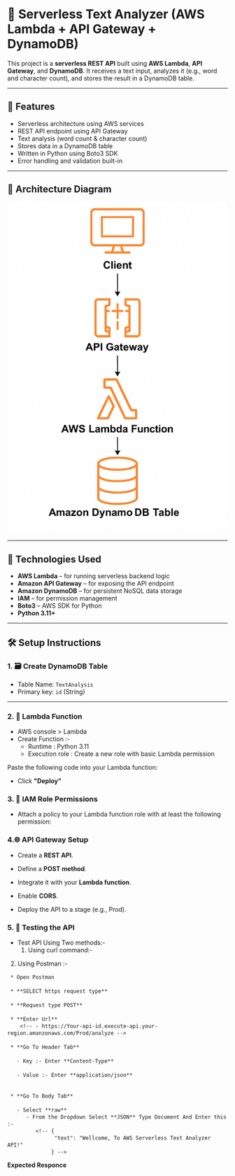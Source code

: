 # 🧠 Serverless Text Analyzer (AWS Lambda + API Gateway + DynamoDB)

This project is a **serverless REST API** built using **AWS Lambda**, **API Gateway**, and **DynamoDB**. It receives a text input, analyzes it (e.g., word and character count), and stores the result in a DynamoDB table.

---

## 📌 Features

- Serverless architecture using AWS services
- REST API endpoint using API Gateway
- Text analysis (word count & character count)
- Stores data in a DynamoDB table
- Written in Python using Boto3 SDK
- Error handling and validation built-in

---

## 🧱 Architecture Diagram

**![System DataFlow Diagram -> ](DFD.png)**


---

## 🚀 Technologies Used

- **AWS Lambda** – for running serverless backend logic
- **Amazon API Gateway** – for exposing the API endpoint
- **Amazon DynamoDB** – for persistent NoSQL data storage
- **IAM** – for permission management
- **Boto3** – AWS SDK for Python
- **Python 3.11+**

---

## 🛠️ Setup Instructions

### 1. 🗃️ Create DynamoDB Table
- Table Name: `TextAnalysis`
- Primary key: `id` (String)

---

### 2. 🧠 Lambda Function
- AWS console > Lambda 
- Create Function :- 
  * Runtime : Python 3.11
  * Execution role : Create a new role with basic Lambda permission 

Paste the following code into your Lambda function:


- Click **"Deploy"**

### 3. 🔑 IAM Role Permissions
- Attach a policy to your Lambda function role with at least the following permission:
<!--{ 
  "Effect": "Allow",
  "Action": [
    "dynamodb:PutItem"
  ],
  "Resource": "arn:aws:dynamodb:REGION:ACCOUNT_ID:table/TextAnalysis"
}-->


### 4.🌐 API Gateway Setup

- Create a **REST API**.

- Define a **POST method**.

- Integrate it with your **Lambda function**.

- Enable **CORS**.

- Deploy the API to a stage (e.g., Prod).


### 5. 🧪 Testing the API

- Test API Using Two methods:-
    1. Using curl command:- 

 <!-- curl -X POST https://<your-api-id>.execute-api.<region>.amazonaws.com/Prod/analyze \
  -H "Content-Type: application/json" \
  -d '{"text": "Wellcome, To AWS Serverless Text Analyzer API!"}' -->

    
   2. Using Postman :- 

     * Open Postman 

     * **SELECT https request type**

     * **Request type POST**

     * **Enter Url**
        <!-- - https://Your-api-id.execute-api.your-region.amanzonaws.com/Prod/analyze -->

     * **Go To Header Tab**

       - Key :- Enter **Content-Type** 

       - Value :- Enter **application/json**


     * **Go To Body Tab**
       
       - Select **raw** 
          - From the Dropdown Select **JSON** Type Document And Enter this :-
             <!-- {
                   "text": "Wellcome, To AWS Serverless Text Analyzer API!"
                  } -->

**Expected Responce**
<!--{
    "id": "a6a4c1d0-6fce-4669-814c-0de35308618d",
    "text": "Wellcome, To AWS Serverless Text Analyzer API!",
    "word_count": 7,
    "char_count": 46
} -->




